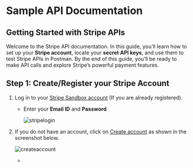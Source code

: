 # Sample API Documentation

## Getting Started with Stripe APIs

Welcome to the Stripe API documentation. In this guide, you’ll learn how to set up your __Stripe account__, locate your __secret API keys__, and use them to test Stripe APIs in Postman. By the end of this guide, you’ll be ready to make API calls and explore Stripe’s powerful payment features.

## Step 1: Create/Register your Stripe Account
1. Log in to your [Stripe Sandbox account](https://dashboard.stripe.com/login) (If you are already registered).
   
   - Enter your __Email ID__ and __Password__
     
     ![stripelogin](https://github.com/user-attachments/assets/da4eb117-f07a-4565-921b-414155a33c61)
     
2. If you do not have an account, click on [Create account](https://dashboard.stripe.com/register) as shown in the screenshot below.

      ![createaccount](https://github.com/user-attachments/assets/5367c4d1-8084-4f24-a309-e6d01f1c0026)

   - 

   
